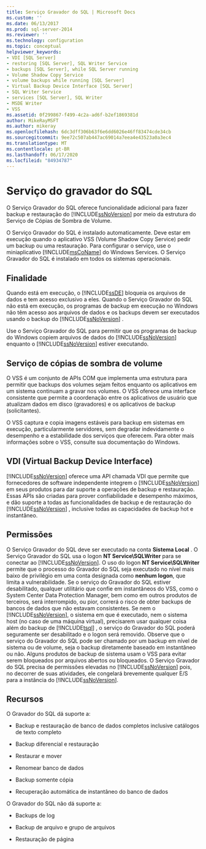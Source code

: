 ```yaml
---
title: Serviço Gravador do SQL | Microsoft Docs
ms.custom: ''
ms.date: 06/13/2017
ms.prod: sql-server-2014
ms.reviewer: ''
ms.technology: configuration
ms.topic: conceptual
helpviewer_keywords:
- VDI [SQL Server]
- restoring [SQL Server], SQL Writer Service
- backups [SQL Server], while SQL Server running
- Volume Shadow Copy Service
- volume backups while running [SQL Server]
- Virtual Backup Device Interface [SQL Server]
- SQL Writer Service
- services [SQL Server], SQL Writer
- MSDE Writer
- VSS
ms.assetid: 0f299867-f499-4c2a-ad6f-b2ef1869381d
author: MikeRayMSFT
ms.author: mikeray
ms.openlocfilehash: 6dc3dff306b63f6e6dd6026e46ff83474cde34cb
ms.sourcegitcommit: 9ee72c507ab447ac69014a7eea4e43523a0a3ec4
ms.translationtype: MT
ms.contentlocale: pt-BR
ms.lasthandoff: 06/17/2020
ms.locfileid: "84934787"
---
```

# <a name="sql-writer-service"></a>Serviço do gravador do SQL
  O Serviço Gravador do SQL oferece funcionalidade adicional para fazer backup e restauração do [!INCLUDE[ssNoVersion](../../includes/ssnoversion-md.md)] por meio da estrutura do Serviço de Cópias de Sombra de Volume.  
  
 O Serviço Gravador do SQL é instalado automaticamente. Deve estar em execução quando o aplicativo VSS (Volume Shadow Copy Service) pedir um backup ou uma restauração. Para configurar o serviço, use o miniaplicativo [!INCLUDE[msCoName](../../includes/msconame-md.md)] do Windows Services. O Serviço Gravador do SQL é instalado em todos os sistemas operacionais.  
  
## <a name="purpose"></a>Finalidade  
 Quando está em execução, o [!INCLUDE[ssDE](../../includes/ssde-md.md)] bloqueia os arquivos de dados e tem acesso exclusivo a eles. Quando o Serviço Gravador do SQL não está em execução, os programas de backup em execução no Windows não têm acesso aos arquivos de dados e os backups devem ser executados usando o backup do [!INCLUDE[ssNoVersion](../../includes/ssnoversion-md.md)] .  
  
 Use o Serviço Gravador do SQL para permitir que os programas de backup do Windows copiem arquivos de dados do [!INCLUDE[ssNoVersion](../../includes/ssnoversion-md.md)] enquanto o [!INCLUDE[ssNoVersion](../../includes/ssnoversion-md.md)] estiver executando.  
  
## <a name="volume-shadow-copy-service"></a>Serviço de cópias de sombra de volume  
 O VSS é um conjunto de APIs COM que implementa uma estrutura para permitir que backups dos volumes sejam feitos enquanto os aplicativos em um sistema continuam a gravar nos volumes. O VSS oferece uma interface consistente que permite a coordenação entre os aplicativos de usuário que atualizam dados em disco (gravadores) e os aplicativos de backup (solicitantes).  
  
 O VSS captura e copia imagens estáveis para backup em sistemas em execução, particularmente servidores, sem degradar indevidamente o desempenho e a estabilidade dos serviços que oferecem. Para obter mais informações sobre o VSS, consulte sua documentação do Windows.  
  
## <a name="virtual-backup-device-interface-vdi"></a>VDI (Virtual Backup Device Interface)  
 [!INCLUDE[ssNoVersion](../../includes/ssnoversion-md.md)] oferece uma API chamada VDI que permite que fornecedores de software independente integrem o [!INCLUDE[ssNoVersion](../../includes/ssnoversion-md.md)] em seus produtos para dar suporte a operações de backup e restauração. Essas APIs são criadas para prover confiabilidade e desempenho máximos, e dão suporte a todas as funcionalidades de backup e de restauração do [!INCLUDE[ssNoVersion](../../includes/ssnoversion-md.md)] , inclusive todas as capacidades de backup hot e instantâneo.  
  
## <a name="permissions"></a>Permissões  
 O Serviço Gravador do SQL deve ser executado na conta **Sistema Local** . O Serviço Gravador do SQL usa o logon **NT Service\SQLWriter** para se conectar ao [!INCLUDE[ssNoVersion](../../includes/ssnoversion-md.md)]. O uso do logon **NT Service\SQLWriter** permite que o processo do Gravador do SQL seja executado no nível mais baixo de privilégio em uma conta designada como **nenhum logon**, que limita a vulnerabilidade. Se o serviço do Gravador do SQL estiver desabilitado, qualquer utilitário que confie em instantâneos do VSS, como o System Center Data Protection Manager, bem como em outros produtos de terceiros, será interrompido, ou pior, correrá o risco de obter backups de bancos de dados que não estavam consistentes. Se nem o [!INCLUDE[ssNoVersion](../../includes/ssnoversion-md.md)], o sistema em que é executado, nem o sistema host (no caso de uma máquina virtual), precisarem usar qualquer coisa além do backup de [!INCLUDE[tsql](../../includes/tsql-md.md)] , o serviço do Gravador do SQL poderá seguramente ser desabilitado e o logon será removido.  Observe que o serviço do Gravador do SQL pode ser chamado por um backup em nível de sistema ou de volume, seja o backup diretamente baseado em instantâneo ou não. Alguns produtos de backup de sistema usam o VSS para evitar serem bloqueados por arquivos abertos ou bloqueados. O Serviço Gravador do SQL precisa de permissões elevadas no [!INCLUDE[ssNoVersion](../../includes/ssnoversion-md.md)] pois, no decorrer de suas atividades, ele congelará brevemente qualquer E/S para a instância do [!INCLUDE[ssNoVersion](../../includes/ssnoversion-md.md)].  
  
## <a name="features"></a>Recursos  
 O Gravador do SQL dá suporte a:  
  
-   Backup e restauração de banco de dados completos inclusive catálogos de texto completo  
  
-   Backup diferencial e restauração  
  
-   Restaurar e mover  
  
-   Renomear banco de dados  
  
-   Backup somente cópia  
  
-   Recuperação automática de instantâneo do banco de dados  
  
 O Gravador do SQL não dá suporte a:  
  
-   Backups de log  
  
-   Backup de arquivo e grupo de arquivos  
  
-   Restauração de página  
  
  
